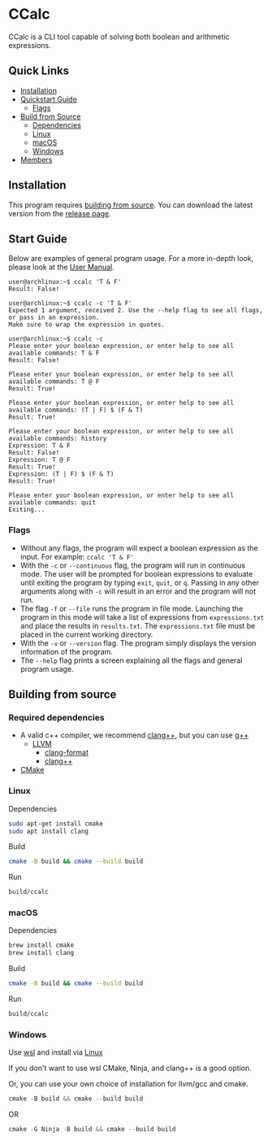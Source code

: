 # CCalc 

CCalc is a CLI tool capable of solving both boolean and arithmetic expressions.

## Quick Links   

- [Installation](#installation)
- [Quickstart Guide](#start-guide)
  * [Flags](#flags)
- [Build from Source](#building-from-source)
  * [Dependencies](#required-dependencies)
  * [Linux](#linux)
  * [macOS](#macos)
  * [Windows](#windows)
- [Members](#members)

## Installation   

This program requires [building from source](#building-from-source). You can download the latest version from the [release page](https://github.com/YAKU-Student/EECS-348---Group-Project/releases).    

## Start Guide   

Below are examples of general program usage. For a more in-depth look, please look at the [User Manual](https://github.com/YAKU-Student/EECS-348---Group-Project/blob/main/doc/06-Users-Manual.pdf).    

```console
user@archlinux:~$ ccalc 'T & F'
Result: False!

user@archlinux:~$ ccalc -c 'T & F'
Expected 1 argument, received 2. Use the --help flag to see all flags, or pass in an expression.
Make sure to wrap the expression in quotes.

user@archlinux:~$ ccalc -c
Please enter your boolean expression, or enter help to see all available commands: T & F
Result: False!

Please enter your boolean expression, or enter help to see all available commands: T @ F
Result: True!

Please enter your boolean expression, or enter help to see all available commands: (T | F) $ (F & T)
Result: True!

Please enter your boolean expression, or enter help to see all available commands: history
Expression: T & F
Result: False!
Expression: T @ F
Result: True!
Expression: (T | F) $ (F & T)
Result: True!

Please enter your boolean expression, or enter help to see all available commands: quit
Exiting...
```

### Flags

- Without any flags, the program will expect a boolean expression as the input. For example: `ccalc 'T & F'`
- With the `-c` or `--continuous` flag, the program will run in continuous mode. The user will be prompted for boolean expressions to evaluate until exiting the program by typing `exit`, `quit`, or `q`. Passing in any other arguments along with `-c` will result in an error and the program will not run.
- The flag `-f` or `--file` runs the program in file mode. Launching the program in this mode will take a list of expressions from `expressions.txt` and place the results in `results.txt`. The `expressions.txt` file must be placed in the current working directory.
- With the `-v` or `--version` flag. The program simply displays the version information of the program.    
- The `--help` flag prints a screen explaining all the flags and general program usage.

## Building from source

### Required dependencies

- A valid c++ compiler, we recommend [clang++](https://clang.llvm.org/), but you can use [g++](https://gcc.gnu.org/)   
  - [LLVM](https://www.llvm.org/)
    * [clang-format](https://clang.llvm.org/docs/ClangFormat.html)
    * [clang++](https://clang.llvm.org/)
- [CMake](https://cmake.org/)

### Linux

Dependencies    

```bash
sudo apt-get install cmake
sudo apt install clang
```

Build    

```bash
cmake -B build && cmake --build build
```

Run    

```bash
build/ccalc
```

### macOS

Dependencies

```bash
brew install cmake
brew install clang
```

Build

```bash
cmake -B build && cmake --build build
```

Run

```bash
build/ccalc
```

### Windows

Use [wsl](https://learn.microsoft.com/en-us/windows/wsl/install) and install via [Linux](#linux)    

If you don't want to use wsl CMake, Ninja, and clang++ is a good option.  

Or, you can use your own choice of installation for llvm/gcc and cmake.

```powershell
cmake -B build && cmake --build build
```

OR

```powershell
cmake -G Ninja -B build && cmake --build build
```
